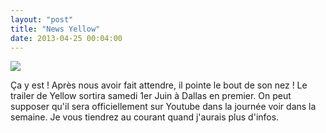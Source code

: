 ```yaml
---
layout: "post"
title: "News Yellow"
date: 2013-04-25 00:04:00
---
```

![](https://pbs.twimg.com/media/BIphG09CUAIstcP.jpg)

Ça y est ! Après nous avoir fait attendre, il pointe le bout de son nez ! Le trailer de Yellow sortira samedi 1er Juin à Dallas en premier. On peut supposer qu'il sera officiellement sur Youtube dans la journée voir dans la semaine. Je vous tiendrez au courant quand j'aurais plus d'infos.
